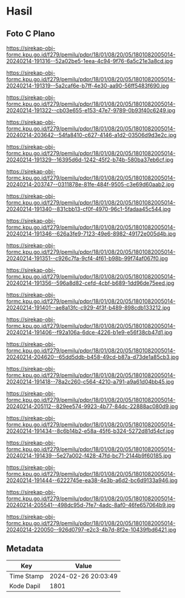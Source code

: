 # Hasil

## Foto C Plano

https://sirekap-obj-formc.kpu.go.id/f279/pemilu/pdpr/18/01/08/20/05/1801082005014-20240214-191316--52a02be5-1eea-4c94-9f76-6a5c21e3a8cd.jpg

https://sirekap-obj-formc.kpu.go.id/f279/pemilu/pdpr/18/01/08/20/05/1801082005014-20240214-191319--5a2caf6e-b7ff-4e30-aa90-56ff5483f690.jpg

https://sirekap-obj-formc.kpu.go.id/f279/pemilu/pdpr/18/01/08/20/05/1801082005014-20240214-191322--cb03e655-e153-47e7-9789-0b93f40c6249.jpg

https://sirekap-obj-formc.kpu.go.id/f279/pemilu/pdpr/18/01/08/20/05/1801082005014-20240214-203642--54fa8410-c627-4146-a1d2-03506d9d3e2c.jpg

https://sirekap-obj-formc.kpu.go.id/f279/pemilu/pdpr/18/01/08/20/05/1801082005014-20240214-191329--16395d6d-1242-45f2-b74b-580ba37eb6cf.jpg

https://sirekap-obj-formc.kpu.go.id/f279/pemilu/pdpr/18/01/08/20/05/1801082005014-20240214-203747--0311878e-81fe-484f-9505-c3e69d60aab2.jpg

https://sirekap-obj-formc.kpu.go.id/f279/pemilu/pdpr/18/01/08/20/05/1801082005014-20240214-191340--831cbb13-cf0f-4970-96c1-5fadaa45c544.jpg

https://sirekap-obj-formc.kpu.go.id/f279/pemilu/pdpr/18/01/08/20/05/1801082005014-20240214-191346--626a3fe9-7123-49e6-8982-49172e005d4b.jpg

https://sirekap-obj-formc.kpu.go.id/f279/pemilu/pdpr/18/01/08/20/05/1801082005014-20240214-191351--c926c7fa-9cf4-4f61-b98b-99f74af067f0.jpg

https://sirekap-obj-formc.kpu.go.id/f279/pemilu/pdpr/18/01/08/20/05/1801082005014-20240214-191356--596a8d82-cefd-4cbf-b689-1dd96de75eed.jpg

https://sirekap-obj-formc.kpu.go.id/f279/pemilu/pdpr/18/01/08/20/05/1801082005014-20240214-191401--ae8a13fc-c929-4f3f-b489-898cdb133212.jpg

https://sirekap-obj-formc.kpu.go.id/f279/pemilu/pdpr/18/01/08/20/05/1801082005014-20240214-191406--f92a106a-6dce-4226-b1e9-e56f38cb47d1.jpg

https://sirekap-obj-formc.kpu.go.id/f279/pemilu/pdpr/18/01/08/20/05/1801082005014-20240214-204620--65dd5ddb-b458-49cd-b87a-d73de1a85cb3.jpg

https://sirekap-obj-formc.kpu.go.id/f279/pemilu/pdpr/18/01/08/20/05/1801082005014-20240214-191418--78a2c260-c564-4210-a791-a9a61d04bb45.jpg

https://sirekap-obj-formc.kpu.go.id/f279/pemilu/pdpr/18/01/08/20/05/1801082005014-20240214-205112--829ee574-9923-4b77-84dc-22888ac080d9.jpg

https://sirekap-obj-formc.kpu.go.id/f279/pemilu/pdpr/18/01/08/20/05/1801082005014-20240214-191434--8c6b14b2-e58a-45f6-b324-5272d81d54cf.jpg

https://sirekap-obj-formc.kpu.go.id/f279/pemilu/pdpr/18/01/08/20/05/1801082005014-20240214-191439--5e27a002-f428-47fd-bc71-2144b9f60185.jpg

https://sirekap-obj-formc.kpu.go.id/f279/pemilu/pdpr/18/01/08/20/05/1801082005014-20240214-191444--6222745e-ea38-4e3b-a6d2-bc6d9133a946.jpg

https://sirekap-obj-formc.kpu.go.id/f279/pemilu/pdpr/18/01/08/20/05/1801082005014-20240214-205541--498dc95d-7fe7-4adc-8af0-46fe657064b9.jpg

https://sirekap-obj-formc.kpu.go.id/f279/pemilu/pdpr/18/01/08/20/05/1801082005014-20240214-220050--926d0797-e2c3-4b7d-8f2e-10439fbd6421.jpg


## Metadata

| Key        | Value               |
| ---------- | ------------------- |
| Time Stamp | 2024-02-26 20:03:49 |
| Kode Dapil | 1801                |



